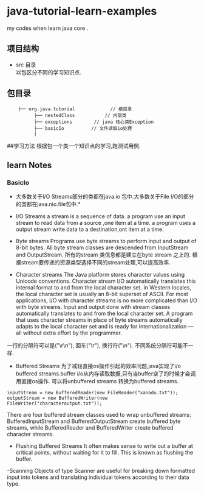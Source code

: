 # java-tutorial-learn-examples
my codes when learn java core  .

## 项目结构
- src 目录<br>
以包区分不同的学习知识点.<br>

## 包目录
        ├── org.java.tutorial             // 根目录
              ├── nestedClass           // 内部类
              ├── exceptions        // java 核心类Exception
              ├── basicIo          // 文件读取io处理
              |
              
##学习方法
根据包一个类一个知识点的学习,跑测试用例.


## learn Notes
### BasicIo
* 大多数关于I/O Streams部分的类都在java.io 包中.大多数关于File I/O的部分的类都在java.nio.file包中.*

- I/O Streams
a stream is a sequence of data. a program use an input stream to read data from a source ,one item at a time.
a program uses a output stream write data to a destination,ont item at a time.

- Byte streams 
Programs use byte streams to perform input and output of 8-bit bytes. All byte stream classes are descended from InputStream and OutputStream.
所有的stream 类信息都是建立在byte stream 之上的.
根据stream要传递的资源类型选择不同的stream处理,可以提高效率.

- Character streams 
The Java platform stores character values using Unicode conventions. Character stream I/O automatically translates this internal format to and from the local character set. In Western locales, the local character set is usually an 8-bit superset of ASCII.
For most applications, I/O with character streams is no more complicated than I/O with byte streams. Input and output done with stream classes automatically translates to and from the local character set. A program that uses character streams in place of byte streams automatically adapts to the local character set and is ready for internationalization — all without extra effort by the programmer.


 一行的分隔符可以是("\r\n"), 回车("\r"), 换行符("\n"). 不同系统分隔符可能不一样.

- Buffered Streams
为了减轻直接os操作引起的效率问题,java实现了i/o buffered streams.buffer i/o从内存读取数据,只有当buffer空了的时候才会调用直接os操作.
可以将unbuffered streams 转换为buffered streams.
```
inputStream = new BufferedReader(new FileReader("xanadu.txt"));
outputStream = new BufferedWriter(new FileWriter("characteroutput.txt"));
```
There are four buffered stream classes used to wrap unbuffered streams: BufferedInputStream and BufferedOutputStream create buffered byte streams, while BufferedReader and BufferedWriter create buffered character streams.

- Flushing Buffered Streams
It often makes sense to write out a buffer at critical points, without waiting for it to fill. This is known as flushing the buffer.

-Scanning 
Objects of type Scanner are useful for breaking down formatted input into tokens and translating individual tokens according to their data type.


 

